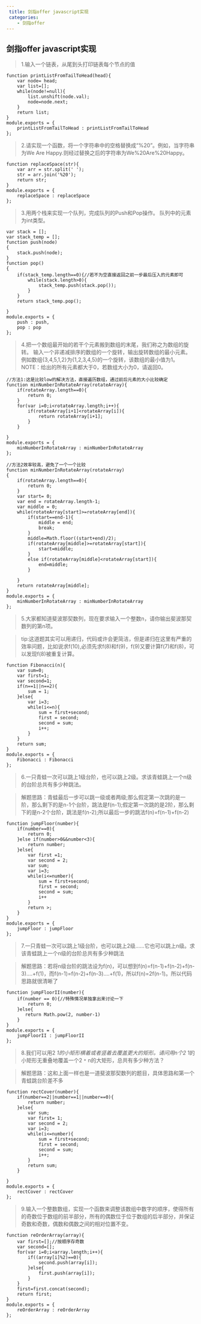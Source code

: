 ```yaml
---
 title: 剑指offer javascript实现
 categories:
	- 剑指offer
---
```



## 剑指offer javascript实现

>1.输入一个链表，从尾到头打印链表每个节点的值

```
function printListFromTailToHead(head){
    var node= head;
    var list=[];
    while(node!=null){
        list.unshift(node.val);
        node=node.next;
    }
    return list;
}
module.exports = {
    printListFromTailToHead : printListFromTailToHead
}; 
```
>2.请实现一个函数，将一个字符串中的空格替换成“%20”。例如，当字符串为We Are Happy.则经过替换之后的字符串为We%20Are%20Happy。

```
function replaceSpace(str){
    var arr = str.split(' ');
    str = arr.join('%20');
    return str;
}
module.exports = {
    replaceSpace : replaceSpace
};
```
>3.用两个栈来实现一个队列，完成队列的Push和Pop操作。 队列中的元素为int类型。

```
var stack = [];
var stack_temp = [];
function push(node)
{
    stack.push(node);
}
function pop()
{   
    if(stack_temp.length==0){//若不为空直接返回之前一步最后压入的元素即可
        while(stack.length>0){
            stack_temp.push(stack.pop());
        }
    }
    return stack_temp.pop();

}
module.exports = {
    push : push,
    pop : pop
};
```
>4.把一个数组最开始的若干个元素搬到数组的末尾，我们称之为数组的旋转。
输入一个非递减排序的数组的一个旋转，输出旋转数组的最小元素。
例如数组{3,4,5,1,2}为{1,2,3,4,5}的一个旋转，该数组的最小值为1。
NOTE：给出的所有元素都大于0，若数组大小为0，请返回0。

```
//方法1:这是比较low的解决方法，直接遍历数组，通过前后元素的大小比较确定
function minNumberInRotateArray(rotateArray){
    if(rotateArray.length==0){
        return 0;
    }
    for(var i=0;i<rotateArray.length;i++){
        if(rotateArray[i+1]<rotateArray[i]){
            return rotateArray[i+1];
        }
    }
    
}
module.exports = {
    minNumberInRotateArray : minNumberInRotateArray
};
```

```
//方法2效率较高，避免了一个一个比较
function minNumberInRotateArray(rotateArray)
{
    if(rotateArray.length==0){
        return 0;
    }
	var start= 0;
    var end = rotateArray.length-1;
    var middle = 0;
    while(rotateArray[start]>=rotateArray[end]){
    	if(start==end-1){
            middle = end;
    		break;
    	}
    	middle=Math.floor((start+end)/2);
        if(rotateArray[middle]>=rotateArray[start]){
            start=middle;
        }
        else if(rotateArray[middle]<rotateArray[start]){
            end=middle;
        }

    }
    return rotateArray[middle];
}
module.exports = {
    minNumberInRotateArray : minNumberInRotateArray
};
```
>5.大家都知道斐波那契数列，现在要求输入一个整数n，请你输出斐波那契数列的第n项。

>tip:这道题其实可以用递归，代码或许会更简洁，但是递归在这里有严重的效率问题，比如说求f(10),必须先求f(8)和f(9)，f(9)又要计算f(7)和f(8)，可以发现f(8)被重复计算。

```
function Fibonacci(n){
    var sum=0;
    var first=1;
    var second=1;
    if(n==1||n==2){
        sum = 1;
    }else{
        var i=3;
        while(i<=n){
            sum = first+second;
            first = second;
            second = sum;
            i++;
        }
    }
    return sum;
}
module.exports = {
    Fibonacci : Fibonacci
};
```
>6.一只青蛙一次可以跳上1级台阶，也可以跳上2级。求该青蛙跳上一个n级的台阶总共有多少种跳法。

>解题思路：青蛙最后一步可以跳一级或者两级;那么假定第一次跳的是一阶，那么剩下的是n-1个台阶，跳法是f(n-1);假定第一次跳的是2阶，那么剩下的是n-2个台阶，跳法是f(n-2);所以最后一步的跳法f(n)=f(n-1)+f(n-2)

```
function jumpFloor(number){
    if(number==0){
    	return 0;
    }else if(number>0&&number<3){
    	return number;
    }else{
    	var first =1;
    	var second = 2;
    	var sum;
        var i=3;
    	while(i<=number){
    		sum = first+second;
    		first = second;
    		second = sum;
            i++
    	}
    	return >;
    }
}
module.exports = {
    jumpFloor : jumpFloor
};
```
>7.一只青蛙一次可以跳上1级台阶，也可以跳上2级……它也可以跳上n级。求该青蛙跳上一个n级的台阶总共有多少种跳法

>解题思路：若将n级台阶的跳法设为f(n)，可以想到f(n)=f(n-1)+f(n-2)+f(n-3)....+f(1)，而f(n-1)=f(n-2)+f(n-3)....+f(1)，所以f(n)=2f(n-1)。所以代码思路就很清晰了

```
function jumpFloorII(number){
    if(number == 0){//特殊情况单独拿出来讨论一下
        return 0;
    }else{
       return Math.pow(2, number-1) 
    }   
}
module.exports = {
    jumpFloorII : jumpFloorII
};
```
>8.我们可以用2 <code>*</code> 1的小矩形横着或者竖着去覆盖更大的矩形。请问用n个2 <code>*</code> 1的小矩形无重叠地覆盖一个2 <code>*</code> n的大矩形，总共有多少种方法？

>解题思路：这和上面一样也是一道斐波那契数列的题目，具体思路和第一个青蛙跳台阶差不多

```
function rectCover(number){
	if(number==2||number==1||number==0){
		return number;
	}else{
		var sum;
		var first= 1;
		var second = 2;
		var i=3;
		while(i<=number){
			sum = first+second;
			first = second;
			second = sum;
			i++;
		}
		return sum;
	}
    
}
module.exports = {
    rectCover : rectCover
};
```
>9.输入一个整数数组，实现一个函数来调整该数组中数字的顺序，使得所有的奇数位于数组的前半部分，所有的偶数位于位于数组的后半部分，并保证奇数和奇数，偶数和偶数之间的相对位置不变。

```
function reOrderArray(array){
    var first=[];//按顺序存奇数
    var second=[];
    for(var i=0;i<array.length;i++){
        if((array[i]%2)==0){
            second.push(array[i]);
        }else{
            first.push(array[i]);
        }
    }
    first=first.concat(second);
    return first;
}
module.exports = {
    reOrderArray : reOrderArray
};
```

